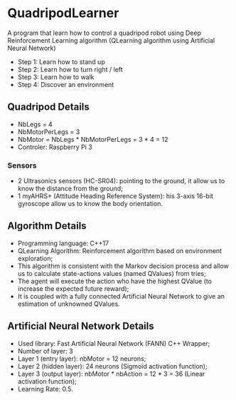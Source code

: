 # QuadripodLearner
A program that learn how to control a quadripod robot using Deep Reinforcement Learning algorithm (QLearning algorithm using Artificial Neural Network)

- Step 1: Learn how to stand up
- Step 2: Learn how to turn right / left
- Step 3: Learn how to walk
- Step 4: Discover an environment

## Quadripod Details

- NbLegs = 4
- NbMotorPerLegs = 3
- NbMotor = NbLegs * NbMotorPerLegs = 3 * 4 = 12
- Controler: Raspberry Pi 3

### Sensors

- 2 Ultrasonics sensors (HC-SR04): pointing to the ground, it allow us to know the distance from the ground;
- 1 myAHRS+ (Attitude Heading Reference System): his 3-axis 16-bit gyroscope allow us to know the body orientation.

## Algorithm Details

- Programming language: C++17
- QLearning Algorithm: Reinforcement algorithm based on environment exploration;
- This algorithm is consistent with the Markov decision process and allow us to calculate state-actions values (named QValues) from tries;
- The agent will execute the action who have the highest QValue (to increase the expected future reward);
- It is coupled with a fully connected Artificial Neural Network to give an estimation of unknowned QValues.

## Artificial Neural Network Details

- Used library: Fast Artificial Neural Network (FANN) C++ Wrapper;
- Number of layer: 3
- Layer 1 (entry layer): nbMotor = 12 neurons;
- Layer 2 (hidden layer): 24 neurons (Sigmoïd activation function);
- Layer 3 (output layer): nbMotor * nbAction = 12 * 3 = 36 (Linear activation function);
- Learning Rate: 0.5.
